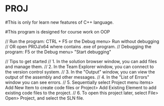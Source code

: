 # PROJ

#This is only for learn new features of C++ language.

#This program is designed for course work on OOP


// Run the program: CTRL + F5 or the Debug menu> Run without debugging
// OR open PROJ/x64 where contains .exe of program.
// Debugging the program: F5 or the Debug menu> "Start debugging"

// Tips to get started
// 1. In the solution browser window, you can add files and manage them.
// 2. In the Team Explorer window, you can connect to the version control system.
// 3. In the "Output" window, you can view the output of the assembly and other messages.
// 4. In the "List of Errors" window you can see errors.
// 5. Sequentially select Project menu items> Add New Item to create code files or Project> Add Existing Element to add existing code files to the project.
// 6. To open this project later, select File> Open> Project, and select the SLN file. 


